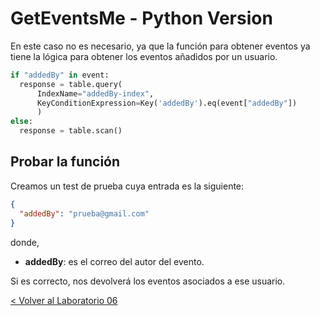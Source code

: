 # GetEventsMe - Python Version

En este caso no es necesario, ya que la función para obtener eventos ya tiene la lógica para obtener los eventos añadidos por un usuario.

```python
if "addedBy" in event:
  response = table.query(
      IndexName="addedBy-index",
      KeyConditionExpression=Key('addedBy').eq(event["addedBy"])
      )
else:
  response = table.scan()
```

## Probar la función

Creamos un test de prueba cuya entrada es la siguiente:

```json
{
  "addedBy": "prueba@gmail.com"
}
```
donde,
* **addedBy**: es el correo del autor del evento.

Si es correcto, nos devolverá los eventos asociados a ese usuario.

[< Volver al Laboratorio 06 ](../../lab-06#crear-endpoint-1) 
